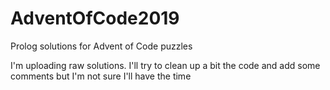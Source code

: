 # AdventOfCode2019
Prolog solutions for Advent of Code puzzles

I'm uploading raw solutions. I'll try to clean up a bit the code and add some comments but I'm not sure I'll have the time
